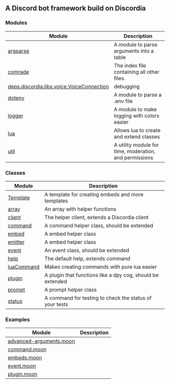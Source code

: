 


## A Discord bot framework build on Discordia





### Modules


| Module | Description |
| ------ | ----------- |
| [argparse](modules/argparse.md) | A module to parse arguments into a table
| [comrade](modules/comrade.md) | The index file containing all other files.
| [deps.discordia.libs.voice.VoiceConnection](modules/deps.discordia.libs.voice.VoiceConnection.md) | debugging
| [dotenv](modules/dotenv.md) | A module to parse a .env file
| [logger](modules/logger.md) | A module to make logging with colors easier
| [lua](modules/lua.md) | Allows lua to create and extend classes
| [util](modules/util.md) | A utility module for time, moderation, and permissions


### Classes


| Module | Description |
| ------ | ----------- |
| [Template](classes/Template.md) | A template for creating embeds and more templates
| [array](classes/array.md) | An array with helper functions
| [client](classes/client.md) | The helper client, extends a Discordia client
| [command](classes/command.md) | A command helper class, should be extended
| [embed](classes/embed.md) | A embed helper class
| [emitter](classes/emitter.md) | A embed helper class
| [event](classes/event.md) | An event class, should be extended
| [help](classes/help.md) | The default help, extends command
| [luaCommand](classes/luaCommand.md) | Makes creating commands with pure lua easier
| [plugin](classes/plugin.md) | A plugin that functions like a dpy cog, should be extended
| [prompt](classes/prompt.md) | A prompt helper class
| [status](classes/status.md) | A command for testing to check the status of your tests


### Examples


| Module | Description |
| ------ | ----------- |
| [advanced-arguments.moon](examples/advanced-arguments.moon.md) |
| [command.moon](examples/command.moon.md) |
| [embeds.moon](examples/embeds.moon.md) |
| [event.moon](examples/event.moon.md) |
| [plugin.moon](examples/plugin.moon.md) |




